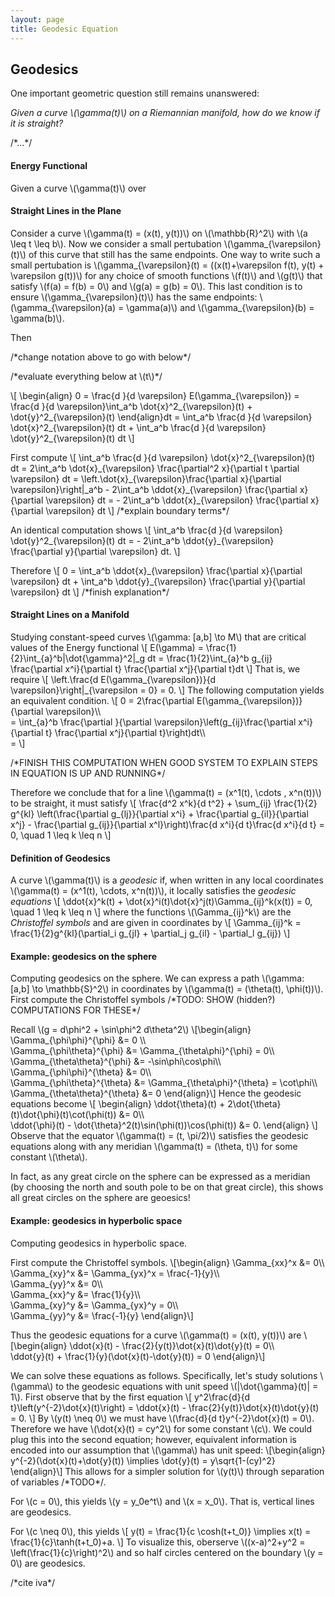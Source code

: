 ```yaml
---
layout: page
title: Geodesic Equation
---
```


## Geodesics

One important geometric question still remains unanswered: 

*Given a curve \\(\gamma(t)\\) on a Riemannian manifold, how do we know if it is straight?*

/\*...\*/

#### Energy Functional

Given a curve \\(\gamma(t)\\) over 

#### Straight Lines in the Plane

Consider a curve \\(\gamma(t) = (x(t), y(t))\\) on \\(\mathbb{R}^2\\) with \\(a \leq t \leq b\\). Now we consider a small pertubation \\(\gamma_{\varepsilon}(t)\\) of this curve that still has the same endpoints. One way to write such a small pertubation is \\(\gamma\_{\varepsilon}(t) = ((x(t)+\varepsilon f(t), y(t) + \varepsilon g(t))\\) for any choice of smooth functions \\(f(t)\\) and \\(g(t)\\) that satisfy \\(f(a) = f(b) = 0\\) and \\(g(a) = g(b) = 0\\). This last condition is to ensure \\(\gamma_{\varepsilon}(t)\\) has the same endpoints: \\(\gamma_{\varepsilon}(a) = \gamma(a)\\\) and \\(\gamma_{\varepsilon}(b) = \gamma(b)\\). 

Then

/\*change notation above to go with below\*/

/\*evaluate everything below at \\(t\\)\*/

\\[
\begin{align}
0 = \frac{d }{d \varepsilon} E(\gamma_{\varepsilon})
= \frac{d }{d \varepsilon}\int_a^b \dot{x}^2\_{\varepsilon}(t) + \dot{y}^2\_{\varepsilon}(t)
\end{align}dt
= \int_a^b \frac{d }{d \varepsilon} \dot{x}^2\_{\varepsilon}(t) dt + \int_a^b \frac{d }{d \varepsilon} \dot{y}^2\_{\varepsilon}(t) dt
\\]

First compute
\\[
    \int_a^b \frac{d }{d \varepsilon} \dot{x}^2\_{\varepsilon}(t) dt
    = 2\int_a^b \dot{x}\_{\varepsilon} \frac{\partial^2 x}{\partial t \partial \varepsilon} dt
    = \left.\dot{x}\_{\varepsilon}\frac{\partial x}{\partial \varepsilon}\right\|_a^b - 2\int_a^b \ddot{x}\_{\varepsilon} \frac{\partial x}{\partial \varepsilon} dt
    = - 2\int_a^b \ddot{x}\_{\varepsilon} \frac{\partial x}{\partial \varepsilon} dt
\\]
/\*explain boundary terms\*/

An identical computation shows 
\\[
    \int_a^b \frac{d }{d \varepsilon} \dot{y}^2\_{\varepsilon}(t) dt = - 2\int_a^b \ddot{y}\_{\varepsilon} \frac{\partial y}{\partial \varepsilon} dt.
\\]

Therefore 
\\[
    0 = \int_a^b \ddot{x}\_{\varepsilon} \frac{\partial x}{\partial \varepsilon} dt + \int_a^b \ddot{y}\_{\varepsilon} \frac{\partial y}{\partial \varepsilon} dt
\\]
/\*finish explanation\*/

#### Straight Lines on a Manifold
Studying constant-speed curves \\(\gamma: [a,b] \to M\\) that are critical values of the Energy functional
\\[
    E(\gamma) 
    = \frac{1}{2}\int_{a}^b\|\dot{\gamma}^2\|\_g dt
    = \frac{1}{2}\int_{a}^b g_{ij} \frac{\partial x^i}{\partial t} \frac{\partial x^j}{\partial t}dt
\\]
That is, we require
\\[
    \left.\frac{d E(\gamma_{\varepsilon})}{d \varepsilon}\right\|\_{\varepsilon = 0} = 0.
\\]
The following computation yields an equivalent condition.
\\[
    0 = 2\frac{\partial E(\gamma_{\varepsilon})}{\partial \varepsilon}\\\\\
    = \int_{a}^b \frac{\partial }{\partial \varepsilon}\left(g_{ij}\frac{\partial x^i}{\partial t} \frac{\partial x^j}{\partial t}\right)dt\\\\\
    = 
\\]

/\*FINISH THIS COMPUTATION WHEN GOOD SYSTEM TO EXPLAIN STEPS IN EQUATION IS UP AND RUNNING\*/

Therefore we conclude that for a line \\(\gamma(t) = (x^1(t), \cdots , x^n(t))\\) to be straight, it must satisfy
\\[
    \frac{d^2 x^k}{d t^2} + \sum_{ij} \frac{1}{2} g^{kl} \left(\frac{\partial g_{lj}}{\partial x^i} + \frac{\partial g_{il}}{\partial x^j} - \frac{\partial g_{ij}}{\partial x^l}\right)\frac{d x^i}{d t}\frac{d x^i}{d t} = 0, \quad 1 \leq k \leq n
\\]

#### Definition of Geodesics
A curve \\(\gamma(t)\\) is a *geodesic* if, when written in any local coordinates \\(\gamma(t) = (x^1(t), \cdots, x^n(t))\\), it locally satisfies the *geodesic equations*
\\[
    \ddot{x}^k(t) + \dot{x}^i(t)\dot{x}^j(t)\Gamma_{ij}^k(x(t)) = 0, \quad 1 \leq k \leq n
\\]
where the functions \\(\Gamma_{ij}^k\\) are the *Christoffel symbols* and are given in coordinates by
\\[
    \Gamma_{ij}^k = \frac{1}{2}g^{kl}(\partial_i g_{jl} + \partial_j g_{il} - \partial_l g_{ij})
\\]

#### Example: geodesics on the sphere
Computing geodesics on the sphere. We can express a path \\(\gamma: [a,b] \to \mathbb{S}^2\\) in coordinates by \\(\gamma(t) = (\theta(t), \phi(t))\\). First compute the Christoffel symbols /\*TODO: SHOW (hidden?) COMPUTATIONS FOR THESE\*/

Recall \\(g = d\phi^2 + \sin\phi^2 d\theta^2\\)
\\[\begin{align}
    \Gamma_{\phi\phi}^{\phi} &= 0 \\\\\
    \Gamma_{\phi\theta}^{\phi} &= \Gamma_{\theta\phi}^{\phi} = 0\\\\\
    \Gamma_{\theta\theta}^{\phi} &= -\sin\phi\cos\phi\\\\\
    \Gamma_{\phi\phi}^{\theta} &= 0\\\\\
    \Gamma_{\phi\theta}^{\theta} &= \Gamma_{\theta\phi}^{\theta} = \cot\phi\\\\\
    \Gamma_{\theta\theta}^{\theta} &= 0
\end{align}\\]
Hence the geodesic equations become
\\[
\begin{align}
    \ddot{\theta}(t) + 2\dot{\theta}(t)\dot{\phi}(t)\cot(\phi(t)) &= 0\\\\\
    \ddot{\phi}(t) - \dot{\theta}^2(t)\sin(\phi(t))\cos(\phi(t)) &= 0.
\end{align}
\\]
Observe that the equator \\(\gamma(t) = (t, \pi/2)\\) satisfies the geodesic equations along with any meridian \\(\gamma(t) = (\theta, t)\\) for some constant \\(\theta\\).

In fact, as any great circle on the sphere can be expressed as a meridian (by choosing the north and south pole to be on that great circle), this shows all great circles on the sphere are geoesics!

#### Example: geodesics in hyperbolic space
Computing geodesics in hyperbolic space.

First compute the Christoffel symbols.
\\[\begin{align}
\Gamma_{xx}^x &= 0\\\\\
\Gamma_{xy}^x &= \Gamma_{yx}^x = \frac{-1}{y}\\\\\
\Gamma_{yy}^x &= 0\\\\\
\Gamma_{xx}^y &= \frac{1}{y}\\\\\
\Gamma_{xy}^y &= \Gamma_{yx}^y = 0\\\\\
\Gamma_{yy}^y &= \frac{-1}{y}
\end{align}\\]

Thus the geodesic equations for a curve \\(\gamma(t) = (x(t), y(t))\\) are
\\[\begin{align}
\ddot{x}(t) - \frac{2}{y(t)}\dot{x}(t)\dot{y}(t) = 0\\\\\
\ddot{y}(t) + \frac{1}{y}(\dot{x}(t)-\dot{y}(t)) = 0
\end{align}\\]

We can solve these equations as follows. Specifically, let's study solutions \\(\gamma\\) to the geodesic equations with unit speed \\(\|\dot{\gamma}(t)\| = 1\\). First observe that by the first equation
\\[
    y^2\frac{d}{d t}\left(y^{-2}\dot{x}(t)\right)
    = \ddot{x}(t) - \frac{2}{y(t)}\dot{x}(t)\dot{y}(t) = 0.
\\]
By \\(y(t) \neq 0\\) we must have \\(\frac{d}{d t}y^{-2}\dot{x}(t) = 0\\). Therefore we have \\(\dot{x}(t) = cy^2\\) for some constant \\(c\\). We could plug this into the second equation; however, equivalent information is encoded into our assumption that \\(\gamma\\) has unit speed:
\\[\begin{align}
    y^{-2}(\dot{x}(t)+\dot{y}(t)) \implies \dot{y}(t) = y\sqrt{1-(cy)^2}
\end{align}\\]
This allows for a simpler solution for \\(y(t)\\) through separation of variables /\*TODO\*/.

For \\(c = 0\\), this yields \\(y = y_0e^t\\) and \\(x = x_0\\). That is, vertical lines are geodesics.

For \\(c \neq 0\\), this yields
\\[
    y(t) = \frac{1}{c \cosh(t+t_0)} \implies x(t) = \frac{1}{c}\tanh(t+t_0)+a.
\\]
To visualize this, oberserve 
\\((x-a)^2+y^2 = \left(\frac{1}{c}\right)^2\\) and so half circles centered on the boundary \\(y = 0\\) are geodesics.

/\*cite iva\*/
